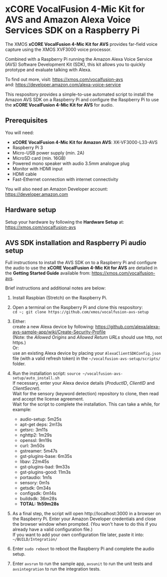 # xCORE VocalFusion 4-Mic Kit for AVS and Amazon Alexa Voice Services SDK on a Raspberry Pi

The XMOS **xCORE VocalFusion 4-Mic Kit for AVS** provides far-field voice capture using the XMOS XVF3000 voice processor.

Combined with a Raspberry Pi running the Amazon Alexa Voice Service (AVS) Software Development Kit (SDK), this kit allows you to quickly prototype and evaluate talking with Alexa.

To find out more, visit: https://xmos.com/vocalfusion-avs  
and: https://developer.amazon.com/alexa-voice-service

This respository provides a simple-to-use automated script to install the Amazon AVS SDK on a Raspberry Pi and configure the Raspberry Pi to use the **xCORE VocalFusion 4-Mic Kit for AVS** for audio.

## Prerequisites
You will need:

- **xCORE VocalFusion 4-Mic Kit for Amazon AVS**: XK-VF3000-L33-AVS
- Raspberry Pi 3
- Micro-USB power supply (min. 2A)
- MicroSD card (min. 16GB)
- Powered mono speaker with audio 3.5mm analogue plug
- Monitor with HDMI input
- HDMI cable
- Fast-Ethernet connection with internet connectivity

You will also need an Amazon Developer account: https://developer.amazon.com 

## Hardware setup
Setup your hardware by following the **Hardware Setup** at: https://xmos.com/vocalfusion-avs

## AVS SDK installation and Raspberry Pi audio setup
Full instructions to install the AVS SDK on to a Raspberry Pi and configure the audio to use the **xCORE VocalFusion 4-Mic Kit for AVS** are detailed in the **Getting Started Guide** available from: https://xmos.com/vocalfusion-avs.

Brief instructions and additional notes are below:

1. Install Raspbian (Stretch) on the Raspberry Pi.

2. Open a terminal on the Raspberry Pi and clone this respository:  
`cd ~; git clone https://github.com/xmos/vocalfusion-avs-setup`

3. Either:  
create a new Alexa device by following: https://github.com/alexa/alexa-avs-sample-app/wiki/Create-Security-Profile  
(Note: the *Allowed Origins* and *Allowed Return URLs* should use http, not https.)  
Or:  
use an existing Alexa device by placing your `AlexaClientSDKConfig.json` file (with a valid refresh token) in the `~/vocalfusion-avs-setup/scripts/` folder.

4. Run the installation script: `source ~/vocalfusion-avs-setup/auto_install.sh`  
If necessary, enter your Alexa device details (*ProductID*, *ClientID* and *ClientSecret*).  
Wait for the sensory (keyword detection) repository to clone, then read and accept the license agreement.  
Wait for the script to complete the installation. This can take a while, for example:
   - audio-setup: 5m25s
   - apt-get deps: 2m13s
   - getsrc: 3m11s
   - nghttp2: 1m29s
   - openssl: 9m19s
   - curl: 3m50s
   - gstreamer: 5m47s
   - gst-plugins-base: 6m35s
   - libav: 22m45s
   - gst-plugins-bad: 9m33s
   - gst-plugins-good: 11m3s
   - portaudio: 1m1s
   - sensory: 0m1s
   - getsdk: 0m34s
   - configsdk: 0m14s
   - buildsdk: 36m28s
   - **TOTAL: 1h59m28s**

5. As a final step, the script will open http://localhost:3000 in a browser on the Raspberry Pi. Enter your Amazon Developer credentials and close the browser window when prompted. (You won't have to do this if you already have a valid configuration file.)  
If you want to add your own configuration file later, paste it into: `~/BUILD/Integration/`

6. Enter `sudo reboot` to reboot the Raspberry Pi and complete the audio setup.

7. Enter `avsrun` to run the sample app, `avsunit` to run the unit tests and `avsintegration` to run the integration tests.
